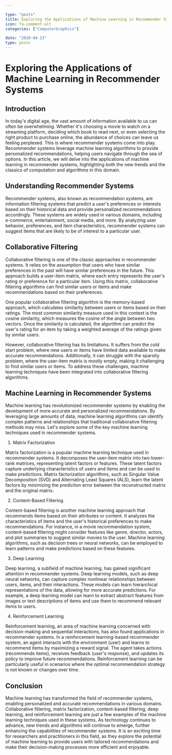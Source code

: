 ```yaml
---

type: "posts"
title: Exploring the Applications of Machine Learning in Recommender Systems
icon: fa-comment-alt
categories: ["ComputerGraphics"]

date: "2020-04-23"
type: posts
---
```





# Exploring the Applications of Machine Learning in Recommender Systems

## Introduction

In today's digital age, the vast amount of information available to us can often be overwhelming. Whether it's choosing a movie to watch on a streaming platform, deciding which book to read next, or even selecting the right product to purchase online, the abundance of choices can leave us feeling perplexed. This is where recommender systems come into play. Recommender systems leverage machine learning algorithms to provide personalized recommendations, helping users navigate through the sea of options. In this article, we will delve into the applications of machine learning in recommender systems, highlighting both the new trends and the classics of computation and algorithms in this domain.

## Understanding Recommender Systems

Recommender systems, also known as recommendation systems, are information filtering systems that predict a user's preferences or interests based on their historical data and provide personalized recommendations accordingly. These systems are widely used in various domains, including e-commerce, entertainment, social media, and more. By analyzing user behavior, preferences, and item characteristics, recommender systems can suggest items that are likely to be of interest to a particular user.

## Collaborative Filtering

Collaborative filtering is one of the classic approaches in recommender systems. It relies on the assumption that users who have similar preferences in the past will have similar preferences in the future. This approach builds a user-item matrix, where each entry represents the user's rating or preference for a particular item. Using this matrix, collaborative filtering algorithms can find similar users or items and make recommendations based on their preferences.

One popular collaborative filtering algorithm is the memory-based approach, which calculates similarity between users or items based on their ratings. The most common similarity measure used in this context is the cosine similarity, which measures the cosine of the angle between two vectors. Once the similarity is calculated, the algorithm can predict the user's rating for an item by taking a weighted average of the ratings given by similar users.

However, collaborative filtering has its limitations. It suffers from the cold start problem, where new users or items have limited data available to make accurate recommendations. Additionally, it can struggle with the sparsity problem, where the user-item matrix is mostly empty, making it challenging to find similar users or items. To address these challenges, machine learning techniques have been integrated into collaborative filtering algorithms.

## Machine Learning in Recommender Systems

Machine learning has revolutionized recommender systems by enabling the development of more accurate and personalized recommendations. By leveraging large amounts of data, machine learning algorithms can identify complex patterns and relationships that traditional collaborative filtering methods may miss. Let's explore some of the key machine learning techniques used in recommender systems.

1. Matrix Factorization

Matrix factorization is a popular machine learning technique used in recommender systems. It decomposes the user-item matrix into two lower-rank matrices, representing latent factors or features. These latent factors capture underlying characteristics of users and items and can be used to make predictions. Matrix factorization algorithms, such as Singular Value Decomposition (SVD) and Alternating Least Squares (ALS), learn the latent factors by minimizing the prediction error between the reconstructed matrix and the original matrix.

2. Content-Based Filtering

Content-based filtering is another machine learning approach that recommends items based on their attributes or content. It analyzes the characteristics of items and the user's historical preferences to make recommendations. For instance, in a movie recommendation system, content-based filtering might consider features like genre, director, actors, and plot summaries to suggest similar movies to the user. Machine learning algorithms, such as decision trees or neural networks, can be employed to learn patterns and make predictions based on these features.

3. Deep Learning

Deep learning, a subfield of machine learning, has gained significant attention in recommender systems. Deep learning models, such as deep neural networks, can capture complex nonlinear relationships between users, items, and their interactions. These models can learn hierarchical representations of the data, allowing for more accurate predictions. For example, a deep learning model can learn to extract abstract features from images or text descriptions of items and use them to recommend relevant items to users.

4. Reinforcement Learning

Reinforcement learning, an area of machine learning concerned with decision-making and sequential interactions, has also found applications in recommender systems. In a reinforcement learning-based recommender system, an agent interacts with the environment (user) and learns to recommend items by maximizing a reward signal. The agent takes actions (recommends items), receives feedback (user's response), and updates its policy to improve future recommendations. Reinforcement learning can be particularly useful in scenarios where the optimal recommendation strategy is not known or changes over time.

## Conclusion

Machine learning has transformed the field of recommender systems, enabling personalized and accurate recommendations in various domains. Collaborative filtering, matrix factorization, content-based filtering, deep learning, and reinforcement learning are just a few examples of the machine learning techniques used in these systems. As technology continues to advance, new trends and algorithms will continue to emerge, further enhancing the capabilities of recommender systems. It is an exciting time for researchers and practitioners in this field, as they explore the potential of machine learning to provide users with tailored recommendations and make their decision-making processes more efficient and enjoyable.